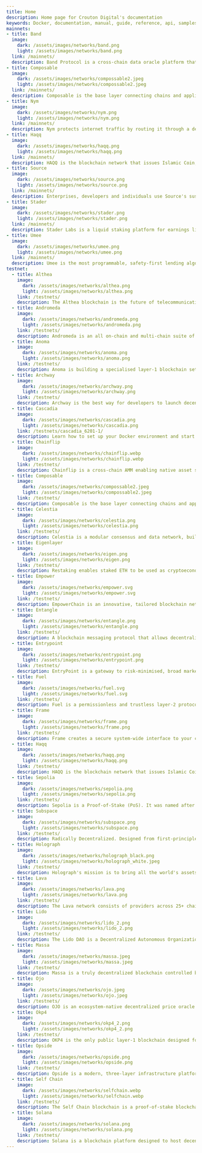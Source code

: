 ```yaml
---
title: Home
description: Home page for Crouton Digital's documentation
keywords: Docker, documentation, manual, guide, reference, api, samples
mainnets:
- title: Band
  image:
    dark: /assets/images/networks/band.png
    light: /assets/images/networks/band.png
  link: /mainnets/
  description: Band Protocol is a cross-chain data oracle platform that aggregates and connects real-world data and APIs to smart contracts.
- title: Composable
  image:
    dark: /assets/images/networks/compossable2.jpeg
    light: /assets/images/networks/compossable2.jpeg
  link: /mainnets/
  description: Composable is the base layer connecting chains and applications across multiple ecosystems.
- title: Nym
  image:
    dark: /assets/images/networks/nym.png
    light: /assets/images/networks/nym.png
  link: /mainnets/
  description: Nym protects internet traffic by routing it through a decentralised mixnet that can be accessed anonymously using zk-nyms.
- title: Haqq
  image:
    dark: /assets/images/networks/haqq.png
    light: /assets/images/networks/haqq.png
  link: /mainnets/
  description: HAQQ is the blockchain network that issues Islamic Coin, its native cryptocurrency.
- title: Source
  image:
    dark: /assets/images/networks/source.png
    light: /assets/images/networks/source.png
  link: /mainnets/
  description: Enterprises, developers and individuals use Source's sustainable and value backed tech suite to easily access, build and integrate Web 3.0 services on the blockchain.
- title: Stader
  image:
    dark: /assets/images/networks/stader.png
    light: /assets/images/networks/stader.png
  link: /mainnets/
  description: Stader Labs is a liquid staking platform for earnings liquid staking rewards across crypto tokens such as Ethereum, polygon, BNB, & more.
- title: Umee
  image:
    dark: /assets/images/networks/umee.png
    light: /assets/images/networks/umee.png
  link: /mainnets/
  description: Umee is the most programmable, safety-first lending algorithm built as a blockchain.
testnet:
  - title: Althea
    image:
      dark: /assets/images/networks/althea.png
      light: /assets/images/networks/althea.png
    link: /testnets/
    description: The Althea blockchain is the future of telecommunications and consumer financial services.
  - title: Andromeda
    image:
      dark: /assets/images/networks/andromeda.png
      light: /assets/images/networks/andromeda.png
    link: /testnets/
    description: Andromeda is an all on-chain and multi-chain suite of products, tools, and utilities enabled by a decentralized Operating System we call aOS.
  - title: Anoma
    image:
      dark: /assets/images/networks/anoma.png
      light: /assets/images/networks/anoma.png
    link: /testnets/
    description: Anoma is building a specialised layer-1 blockchain settlement layer based on Proof-of-Stake. It will provide infrastructure for private and user-friendly exchange of any blockchain assets while abstracting away the complexities of multi-token industry.
  - title: Archway
    image:
      dark: /assets/images/networks/archway.png
      light: /assets/images/networks/archway.png
    link: /testnets/
    description: Archway is the best way for developers to launch decentralized apps (dapps) & smart contracts on a global scale while earning auto-magic rewards.
  - title: Cascadia
    image:
      dark: /assets/images/networks/cascadia.png
      light: /assets/images/networks/cascadia.png
    link: /testnets/cascadia_6201-1/
    description: Learn how to set up your Docker environment and start containerizing your applications.
  - title: Chainflip
    image:
      dark: /assets/images/networks/chainflip.webp
      light: /assets/images/networks/chainflip.webp
    link: /testnets/
    description: Chainflip is a cross-chain AMM enabling native asset swaps without wrapped tokens or specialized wallets.
  - title: Composable
    image:
      dark: /assets/images/networks/compossable2.jpeg
      light: /assets/images/networks/compossable2.jpeg
    link: /testnets/
    description: Composable is the base layer connecting chains and applications across multiple ecosystems.
  - title: Celestia
    image:
      dark: /assets/images/networks/celestia.png
      light: /assets/images/networks/celestia.png
    link: /testnets/
    description: Celestia is a modular consensus and data network, built to deploy their own blockchain with minimal overhead.
  - title: Eigenlayer
    image:
      dark: /assets/images/networks/eigen.png
      light: /assets/images/networks/eigen.png
    link: /testnets/
    description: Restaking enables staked ETH to be used as cryptoeconomic security for protocols other than Ethereum, in exchange for protocol fees and rewards.
  - title: Empower
    image:
      dark: /assets/images/networks/empower.svg
      light: /assets/images/networks/empower.svg
    link: /testnets/
    description: EmpowerChain is an innovative, tailored blockchain network designed to support the circular economy and promote equal opportunities for stakeholders in the global decentralized waste management ecosystem.
  - title: Entangle
    image:
      dark: /assets/images/networks/entangle.png
      light: /assets/images/networks/entangle.png
    link: /testnets/
    description: A blockchain messaging protocol that allows decentralized applications to build and communicate across any blockchain and data source.
  - title: Entrypoint
    image:
      dark: /assets/images/networks/entrypoint.png
      light: /assets/images/networks/entrypoint.png
    link: /testnets/
    description: EntryPoint is a gateway to risk-minimised, broad market crypto indexes. 
  - title: Fuel
    image:
      dark: /assets/images/networks/fuel.svg
      light: /assets/images/networks/fuel.svg
    link: /testnets/
    description: Fuel is a permissionless and trustless layer-2 protocol for Ethereum, targeted at low-cost high-throughput value-transfer transactions. Fuel is powered by a highly-optimized optimistic rollup design.
  - title: Frame
    image:
      dark: /assets/images/networks/frame.png
      light: /assets/images/networks/frame.png
    link: /testnets/
    description: Frame creates a secure system-wide interface to your chains and accounts. Now any browser, command-line, or native application has the ability to access web3.
  - title: Haqq
    image:
      dark: /assets/images/networks/haqq.png
      light: /assets/images/networks/haqq.png
    link: /testnets/
    description: HAQQ is the blockchain network that issues Islamic Coin, its native cryptocurrency.
  - title: Sepolia
    image:
      dark: /assets/images/networks/sepolia.png
      light: /assets/images/networks/sepolia.png
    link: /testnets/
    description: Sepolia is a Proof-of-Stake (PoS). It was named after a neighborhood in Athens, Greece, where one of the Ethereum developers grew up.
  - title: Subspace
    image:
      dark: /assets/images/networks/subspace.png
      light: /assets/images/networks/subspace.png
    link: /testnets/
    description: Radically Decentralized. Designed from first-principles for maximum decentralization, community ownership and on-chain governance.
  - title: Holograph
    image:
      dark: /assets/images/networks/holograph_black.png
      light: /assets/images/networks/holograph_white.jpeg
    link: /testnets/
    description: Holograph's mission is to bring all the world's assets onchain. Holograph achieves this with holographic assets.
  - title: Lava
    image:
      dark: /assets/images/networks/lava.png
      light: /assets/images/networks/lava.png
    link: /testnets/
    description: The Lava network consists of providers across 25+ chains. Providers can quickly add more chains to meet demand.
  - title: Lido
    image:
      dark: /assets/images/networks/lido_2.png
      light: /assets/images/networks/lido_2.png
    link: /testnets/
    description: The Lido DAO is a Decentralized Autonomous Organization that decides on the key parameters of liquid staking protocols through the voting power of governance token (LDO) tokens.
  - title: Massa
    image:
      dark: /assets/images/networks/massa.jpeg
      light: /assets/images/networks/massa.jpeg
    link: /testnets/
    description: Massa is a truly decentralized blockchain controlled by thousands of people. With the breakthrough multithreaded technology, we're set for mass adoption.
  - title: Ojo
    image:
      dark: /assets/images/networks/ojo.jpeg
      light: /assets/images/networks/ojo.jpeg
    link: /testnets/
    description: OJO is an ecosystem-native decentralized price oracle created to support all crypto assets.
  - title: Okp4
    image:
      dark: /assets/images/networks/okp4_2.png
      light: /assets/images/networks/okp4_2.png
    link: /testnets/
    description: OKP4 is the only public layer-1 blockchain designed for coordination of digital assets such as datasets, algorithms, software, storage or computation.
  - title: Opside
    image:
      dark: /assets/images/networks/opside.png
      light: /assets/images/networks/opside.png
    link: /testnets/
    description: Opside is a modern, three-layer infrastructure platform that offers ZK-RaaS (ZK-rollup-as-a-service).
  - title: Self Chain
    image:
      dark: /assets/images/networks/selfchain.webp
      light: /assets/images/networks/selfchain.webp
    link: /testnets/
    description: The Self Chain blockchain is a proof-of-stake blockchain, powered by the Cosmos SDK and secured by a system of verification called the Tedermint consensus.
  - title: Solana
    image:
      dark: /assets/images/networks/solana.png
      light: /assets/images/networks/solana.png
    link: /testnets/
    description: Solana is a blockchain platform designed to host decentralized, scalable applications.
---
```



